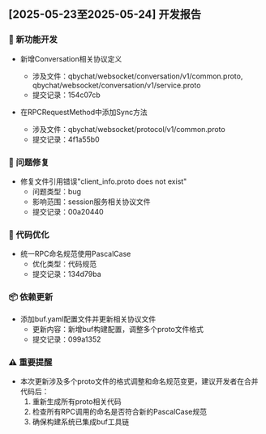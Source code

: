 ## [2025-05-23至2025-05-24] 开发报告

### 🚀 新功能开发
- 新增Conversation相关协议定义
  - 涉及文件：qbychat/websocket/conversation/v1/common.proto, qbychat/websocket/conversation/v1/service.proto
  - 提交记录：154c07cb

- 在RPCRequestMethod中添加Sync方法
  - 涉及文件：qbychat/websocket/protocol/v1/common.proto
  - 提交记录：4f1a55b0

### 🐛 问题修复
- 修复文件引用错误"client_info.proto does not exist"
  - 问题类型：bug
  - 影响范围：session服务相关协议文件
  - 提交记录：00a20440

### 🔧 代码优化
- 统一RPC命名规范使用PascalCase
  - 优化类型：代码规范
  - 提交记录：134d79ba

### 📦 依赖更新
- 添加buf.yaml配置文件并更新相关协议文件
  - 更新内容：新增buf构建配置，调整多个proto文件格式
  - 提交记录：099a1352

### ⚠️ 重要提醒
- 本次更新涉及多个proto文件的格式调整和命名规范变更，建议开发者在合并代码后：
  1. 重新生成所有proto相关代码
  2. 检查所有RPC调用的命名是否符合新的PascalCase规范
  3. 确保构建系统已集成buf工具链